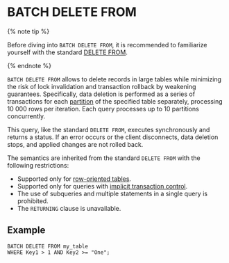 # BATCH DELETE FROM

{% note tip %}

Before diving into `BATCH DELETE FROM`, it is recommended to familiarize yourself with the standard [DELETE FROM](delete.md).

{% endnote %}

`BATCH DELETE FROM` allows to delete records in large tables while minimizing the risk of lock invalidation and transaction rollback by weakening guarantees. Specifically, data deletion is performed as a series of transactions for each [partition](../../../concepts/datamodel/table.md#partitioning) of the specified table separately, processing 10 000 rows per iteration. Each query processes up to 10 partitions concurrently.

This query, like the standard `DELETE FROM`, executes synchronously and returns a status. If an error occurs or the client disconnects, data deletion stops, and applied changes are not rolled back.

The semantics are inherited from the standard `DELETE FROM` with the following restrictions:

* Supported only for [row-oriented tables](../../../concepts/glossary.md#row-oriented-table).
* Supported only for queries with [implicit transaction control](../../../concepts/transactions.md#implicit).
* The use of subqueries and multiple statements in a single query is prohibited.
* The `RETURNING` clause is unavailable.

## Example

```yql
BATCH DELETE FROM my_table
WHERE Key1 > 1 AND Key2 >= "One";
```

